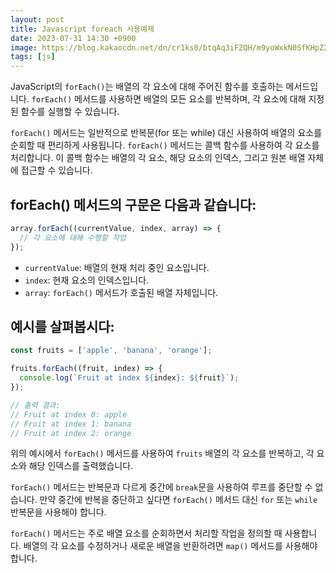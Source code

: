 ```yaml
---
layout: post
title: Javascript foreach 사용예제
date: 2023-07-31 14:30 +0900
image: https://blog.kakaocdn.net/dn/cr1ks0/btqAq3iFZQH/m9yoWxkN0SfKHpZ2MnfyKk/img.png
tags: [js]
---
```

JavaScript의 `forEach()`는 배열의 각 요소에 대해 주어진 함수를 호출하는 메서드입니다. `forEach()` 메서드를 사용하면 배열의 모든 요소를 반복하며, 각 요소에 대해 지정된 함수를 실행할 수 있습니다.

`forEach()` 메서드는 일반적으로 반복문(for 또는 while) 대신 사용하여 배열의 요소를 순회할 때 편리하게 사용됩니다. `forEach()` 메서드는 콜백 함수를 사용하여 각 요소를 처리합니다. 이 콜백 함수는 배열의 각 요소, 해당 요소의 인덱스, 그리고 원본 배열 자체에 접근할 수 있습니다.

## forEach() 메서드의 구문은 다음과 같습니다:

```javascript
array.forEach((currentValue, index, array) => {
  // 각 요소에 대해 수행할 작업
});
```

- `currentValue`: 배열의 현재 처리 중인 요소입니다.
- `index`: 현재 요소의 인덱스입니다.
- `array`: `forEach()` 메서드가 호출된 배열 자체입니다.


## 예시를 살펴봅시다:

```javascript
const fruits = ['apple', 'banana', 'orange'];

fruits.forEach((fruit, index) => {
  console.log(`Fruit at index ${index}: ${fruit}`);
});

// 출력 결과:
// Fruit at index 0: apple
// Fruit at index 1: banana
// Fruit at index 2: orange
```

위의 예시에서 `forEach()` 메서드를 사용하여 `fruits` 배열의 각 요소를 반복하고, 각 요소와 해당 인덱스를 출력했습니다.

`forEach()` 메서드는 반복문과 다르게 중간에 `break`문을 사용하여 루프를 중단할 수 없습니다. 만약 중간에 반복을 중단하고 싶다면 `forEach()` 메서드 대신 `for` 또는 `while` 반복문을 사용해야 합니다.

`forEach()` 메서드는 주로 배열 요소를 순회하면서 처리할 작업을 정의할 때 사용합니다. 배열의 각 요소를 수정하거나 새로운 배열을 반환하려면 `map()` 메서드를 사용해야 합니다.